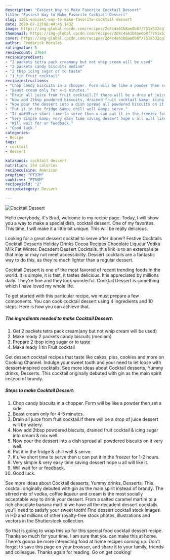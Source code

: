```yaml
---
description: "Easiest Way to Make Favorite Cocktail Dessert"
title: "Easiest Way to Make Favorite Cocktail Dessert"
slug: 1261-easiest-way-to-make-favorite-cocktail-dessert
date: 2020-07-22T08:44:46.143Z
image: https://img-global.cpcdn.com/recipes/2d4c4a61b8ae0b8f/751x532cq70/cocktail-dessert-recipe-main-photo.jpg
thumbnail: https://img-global.cpcdn.com/recipes/2d4c4a61b8ae0b8f/751x532cq70/cocktail-dessert-recipe-main-photo.jpg
cover: https://img-global.cpcdn.com/recipes/2d4c4a61b8ae0b8f/751x532cq70/cocktail-dessert-recipe-main-photo.jpg
author: Frederick Morales
ratingvalue: 5
reviewcount: 37664
recipeingredient:
- "2 packets tetra pack creamany but not whip cream will be used"
- "2 packets candy biscuits mediam"
- "2 tbsp icing sugar or to taste"
- "1 tin Fruit cocktail"
recipeinstructions:
- "Chop candy biscuits in a chopper. Form will be like a powder then set a side."
- "Beast cream only for 4-5 minutes."
- "Drain all juice from fruit cocktail.If there will be a drop of juice dessert will be watery."
- "Now add 2tbsp powdered biscuits, drained fruit cocktail &amp; icing sugar into cream &amp; mix well."
- "Now pour the dessert into a dish spread all powdered biscuits on it very well."
- "Put it in the fridge &amp; chill well &amp; serve."
- "If u&#39;ve short time to serve then u can put it in the freezer for 1-2 hours."
- "Very simple &amp; very easy time saving dessert hope u all will like it."
- "Will wait for ur feedback."
- "Good luck."
categories:
- Recipe
tags:
- cocktail
- dessert

katakunci: cocktail dessert 
nutrition: 254 calories
recipecuisine: American
preptime: "PT37M"
cooktime: "PT50M"
recipeyield: "2"
recipecategory: Dessert

---
```



![Cocktail Dessert](https://img-global.cpcdn.com/recipes/2d4c4a61b8ae0b8f/751x532cq70/cocktail-dessert-recipe-main-photo.jpg)

Hello everybody, it's Brad, welcome to my recipe page. Today, I will show you a way to make a special dish, cocktail dessert. One of my favorites. This time, I will make it a little bit unique. This will be really delicious.

Looking for a great dessert cocktail to serve after dinner? Festive Cocktails Cocktail Desserts Holiday Drinks Cocoa Recipes Chocolate Liqueur Vodka Milk Fat Winter. Decadent Dessert Cocktails. this link is to an external site that may or may not meet accessibility. Dessert cocktails are a fantastic way to do this, as they&#39;re much lighter than a regular dessert.

Cocktail Dessert is one of the most favored of recent trending foods in the world. It is simple, it is fast, it tastes delicious. It is appreciated by millions daily. They're fine and they look wonderful. Cocktail Dessert is something which I have loved my whole life.


To get started with this particular recipe, we must prepare a few components. You can cook cocktail dessert using 4 ingredients and 10 steps. Here is how you can achieve that.

<!--inarticleads1-->

##### The ingredients needed to make Cocktail Dessert:

1. Get 2 packets tetra pack cream(any but not whip cream will be used)
1. Make ready 2 packets candy biscuits (mediam)
1. Prepare 2 tbsp icing sugar or to taste
1. Make ready 1 tin Fruit cocktail


Get dessert cocktail recipes that taste like cakes, pies, cookies and more on Cooking Channel. Indulge your sweet tooth and your need to let loose with dessert-inspired cocktails. See more ideas about Cocktail desserts, Yummy drinks, Desserts. This cocktail originally debuted with gin as the main spirit instead of brandy. 

<!--inarticleads2-->

##### Steps to make Cocktail Dessert:

1. Chop candy biscuits in a chopper. Form will be like a powder then set a side.
1. Beast cream only for 4-5 minutes.
1. Drain all juice from fruit cocktail.If there will be a drop of juice dessert will be watery.
1. Now add 2tbsp powdered biscuits, drained fruit cocktail &amp; icing sugar into cream &amp; mix well.
1. Now pour the dessert into a dish spread all powdered biscuits on it very well.
1. Put it in the fridge &amp; chill well &amp; serve.
1. If u&#39;ve short time to serve then u can put it in the freezer for 1-2 hours.
1. Very simple &amp; very easy time saving dessert hope u all will like it.
1. Will wait for ur feedback.
1. Good luck.


See more ideas about Cocktail desserts, Yummy drinks, Desserts. This cocktail originally debuted with gin as the main spirit instead of brandy. The stirred mix of vodka, coffee liqueur and cream is the most socially acceptable way to drink your dessert. From a salted caramel martini to a rich chocolate banana martini we have all the decadent dessert cocktails you&#39;ll need to satisfy your sweet tooth! Find dessert cocktail stock images in HD and millions of other royalty-free stock photos, illustrations and vectors in the Shutterstock collection. 

So that is going to wrap this up for this special food cocktail dessert recipe. Thanks so much for your time. I am sure that you can make this at home. There's gonna be more interesting food at home recipes coming up. Don't forget to save this page on your browser, and share it to your family, friends and colleague. Thanks again for reading. Go on get cooking!
